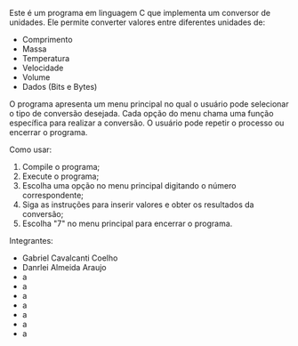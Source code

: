 Este é um programa em linguagem C que implementa um conversor de unidades. Ele permite converter valores entre diferentes unidades de:

- Comprimento
- Massa
- Temperatura
- Velocidade
- Volume
- Dados (Bits e Bytes)

O programa apresenta um menu principal no qual o usuário pode selecionar o tipo de conversão desejada.
Cada opção do menu chama uma função específica para realizar a conversão. O usuário pode repetir o processo ou encerrar o programa.

Como usar:

1. Compile o programa;
2. Execute o programa;
3. Escolha uma opção no menu principal digitando o número correspondente;
4. Siga as instruções para inserir valores e obter os resultados da conversão;
5. Escolha "7" no menu principal para encerrar o programa.

Integrantes:

- Gabriel Cavalcanti Coelho
- Danrlei Almeida Araujo
- a
- a
- a
- a
- a
- a
- a
